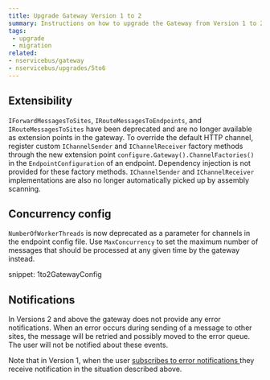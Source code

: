 ```yaml
---
title: Upgrade Gateway Version 1 to 2
summary: Instructions on how to upgrade the Gateway from Version 1 to 2.
tags:
 - upgrade
 - migration
related:
- nservicebus/gateway
- nservicebus/upgrades/5to6
---
```


## Extensibility

`IForwardMessagesToSites`, `IRouteMessagesToEndpoints`, and `IRouteMessagesToSites` have been deprecated and are no longer available as extension points in the gateway. To override the default HTTP channel, register custom `IChannelSender` and `IChannelReceiver` factory methods through the new extension point `configure.Gateway().ChannelFactories()` in the `EndpointConfiguration` of an endpoint. Dependency injection is not provided for these factory methods. `IChannelSender` and `IChannelReceiver` implementations are also no longer automatically picked up by assembly scanning.


## Concurrency config

`NumberOfWorkerThreads` is now deprecated as a parameter for channels in the endpoint config file. Use `MaxConcurrency` to set the maximum number of messages that should be processed at any given time by the gateway instead.

snippet: 1to2GatewayConfig


## Notifications

In Versions 2 and above the gateway does not provide any error notifications. When an error occurs during sending of a message to other sites, the message will be retried and possibly moved to the error queue. The user will not be notified about these events.

Note that in Version 1, when the user [subscribes to error notifications ](/nservicebus/errors/subscribing-to-error-notifications.md) they receive notification in the situation described above.